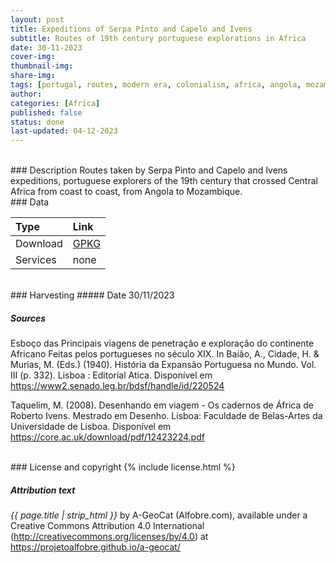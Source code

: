 ```yaml
---
layout: post
title: Expeditions of Serpa Pinto and Capelo and Ivens  
subtitle: Routes of 19th century portuguese explorations in Africa 
date: 30-11-2023
cover-img: 
thumbnail-img: 
share-img: 
tags: [portugal, routes, modern era, colonialism, africa, angola, mozambique, xix]
author: 
categories: [Africa]
published: false
status: done
last-updated: 04-12-2023
---
```


<br/>
### Description
Routes taken by Serpa Pinto and Capelo and Ivens expeditions, portuguese explorers of the 19th century that crossed Central Africa from coast to coast, from Angola to Mozambique.


<br/>
### Data

| Type | Link |
| :------ |:--- |
| Download | <a href="https://projetoalfobre.github.io/alfobre-gis-repository/Portugal/modern/africa_explorations_xix/pinto_ivens_capelo/exploracoes_africanas.gpkg" class="btn btn-primary tag-btn">GPKG</a> |
| Services | none |




<br/>
### Harvesting
##### Date
30/11/2023

##### Sources
Esboço das Principais viagens de penetração e exploração do continente Africano Feitas pelos portugueses no século XIX. In Baião, A., Cidade, H. & Murias, M. (Eds.) (1940). História da Expansão Portuguesa no Mundo. Vol. III (p. 332). Lisboa : Editorial Atica. Disponível em https://www2.senado.leg.br/bdsf/handle/id/220524

Taquelim, M. (2008). Desenhando em viagem - Os cadernos de África de Roberto Ivens. Mestrado em Desenho. Lisboa: Faculdade de Belas-Artes da Universidade de Lisboa. Disponível em https://core.ac.uk/download/pdf/12423224.pdf

<br/>
### License and copyright
{% include license.html %}

##### Attribution text
*{{ page.title | strip_html }}* by A-GeoCat (Alfobre.com), available under a Creative Commons Attribution 4.0 International (http://creativecommons.org/licenses/by/4.0) at https://projetoalfobre.github.io/a-geocat/
